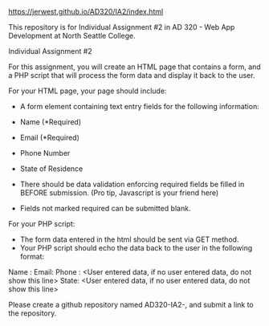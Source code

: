 https://jerwest.github.io/AD320/IA2/index.html

This repository is for Individual Assignment #2 in AD 320 - Web App Development at North Seattle College.

Individual Assignment #2

For this assignment, you will create an HTML page that contains a form, and a PHP script that will process the form data and display it back to the user. 

For your HTML page, your page should include:
- A form element containing text entry fields for the following information:

- Name (*Required)
- Email (*Required)
- Phone Number 
- State of Residence 

- There should be data validation enforcing required fields be filled in BEFORE submission. (Pro tip, Javascript is your friend here)
- Fields not marked required can be submitted blank. 

For your PHP script:
- The form data entered in the html should be sent via GET method. 
- Your PHP script should echo the data back to the user in the following format:

Name : <User entered data>
Email: <User entered data>
Phone : <User entered data, if no user entered data, do not show this line>
State: <User entered data, if no user entered data, do not show this line>

Please create a github repository named AD320-IA2-<lastname>, and submit a link to the repository. 